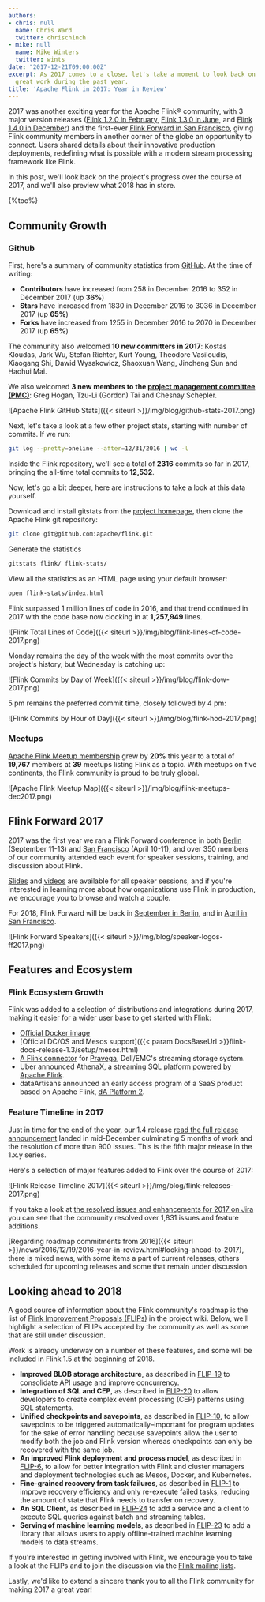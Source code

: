 ```yaml
---
authors:
- chris: null
  name: Chris Ward
  twitter: chrischinch
- mike: null
  name: Mike Winters
  twitter: wints
date: "2017-12-21T09:00:00Z"
excerpt: As 2017 comes to a close, let's take a moment to look back on the Flink community's
  great work during the past year.
title: 'Apache Flink in 2017: Year in Review'
---
```


2017 was another exciting year for the Apache Flink® community, with 3 major version releases ([Flink 1.2.0 in February](http://flink.apache.org/news/2017/02/06/release-1.2.0.html), [Flink 1.3.0 in June](http://flink.apache.org/news/2017/06/01/release-1.3.0.html), and [Flink 1.4.0 in December](http://flink.apache.org/news/2017/12/12/release-1.4.0.html)) and the first-ever [Flink Forward in San Francisco](https://sf-2017.flink-forward.org/), giving Flink community members in another corner of the globe an opportunity to connect. Users shared details about their innovative production deployments, redefining what is possible with a modern stream processing framework like Flink.

In this post, we'll look back on the project's progress over the course of 2017, and we'll also preview what 2018 has in store.

{%toc%}

## Community Growth

### Github

First, here's a summary of community statistics from [GitHub](https://github.com/apache/flink). At the time of writing:

-   **Contributors** have increased from 258 in December 2016 to 352 in December 2017 (up **36%**)
-   **Stars** have increased from 1830 in December 2016 to 3036 in December 2017 (up **65%**)
-   **Forks** have increased from 1255 in December 2016 to 2070 in December 2017 (up **65%**)

The community also welcomed **10 new committers in 2017**: Kostas Kloudas, Jark Wu, Stefan Richter, Kurt Young, Theodore Vasiloudis, Xiaogang Shi, Dawid Wysakowicz, Shaoxuan Wang, Jincheng Sun and Haohui Mai.

We also welcomed **3 new members to the [project management committee (PMC)](http://www.apache.org/foundation/governance/pmcs.html)**: Greg Hogan, Tzu-Li (Gordon) Tai and Chesnay Schepler.

![Apache Flink GitHub Stats]({{< siteurl >}}/img/blog/github-stats-2017.png)

Next, let's take a look at a few other project stats, starting with number of commits. If we run:

```bash
git log --pretty=oneline --after=12/31/2016 | wc -l
```

Inside the Flink repository, we'll see a total of **2316** commits so far in 2017, bringing the all-time total commits to **12,532**.

Now, let's go a bit deeper, here are instructions to take a look at this data yourself.

Download and install gitstats from the [project homepage](http://gitstats.sourceforge.net/), then clone the Apache Flink git repository:

```bash
git clone git@github.com:apache/flink.git
```

Generate the statistics

```bash
gitstats flink/ flink-stats/
```

View all the statistics as an HTML page using your default browser:

```bash
open flink-stats/index.html
```

Flink surpassed 1 million lines of code in 2016, and that trend continued in 2017 with the code base now clocking in at **1,257,949** lines.

![Flink Total Lines of Code]({{< siteurl >}}/img/blog/flink-lines-of-code-2017.png)

Monday remains the day of the week with the most commits over the project's history, but Wednesday is catching up:

![Flink Commits by Day of Week]({{< siteurl >}}/img/blog/flink-dow-2017.png)

5 pm remains the preferred commit time, closely followed by 4 pm:

![Flink Commits by Hour of Day]({{< siteurl >}}/img/blog/flink-hod-2017.png)

### Meetups

[Apache Flink Meetup membership](https://www.meetup.com/topics/apache-flink/) grew by **20%** this year to a total of **19,767** members at **39** meetups listing Flink as a topic. With meetups on five continents, the Flink community is proud to be truly global.

![Apache Flink Meetup Map]({{< siteurl >}}/img/blog/flink-meetups-dec2017.png)

## Flink Forward 2017

2017 was the first year we ran a Flink Forward conference in both [Berlin](https://berlin-2017.flink-forward.org) (September 11-13) and [San Francisco](https://sf-2017.flink-forward.org) (April 10-11), and over 350 members of our community attended each event for speaker sessions, training, and discussion about Flink.

[Slides](https://www.slideshare.net/FlinkForward/presentations) and [videos](https://www.youtube.com/channel/UCY8_lgiZLZErZPF47a2hXMA) are available for all speaker sessions, and if you're interested in learning more about how organizations use Flink in production, we encourage you to browse and watch a couple.

For 2018, Flink Forward will be back in [September in Berlin](https://flink-forward.org/), and in [April in San Francisco](https://sf-2018.flink-forward.org/).

![Flink Forward Speakers]({{< siteurl >}}/img/blog/speaker-logos-ff2017.png)

## Features and Ecosystem

### Flink Ecosystem Growth

Flink was added to a selection of distributions and integrations during 2017, making it easier for a wider user base to get started with Flink:

-   [Official Docker image](https://hub.docker.com/r/_/flink/)
-   [Official DC/OS and Mesos support]({{< param DocsBaseUrl >}}flink-docs-release-1.3/setup/mesos.html)
-   [A Flink connector](https://data-artisans.com/blog/dellemc-launches-open-source-pravega-complete-apache-flink-connector) for [Pravega](http://pravega.io), Dell/EMC's streaming storage system.
-   Uber announced AthenaX, a streaming SQL platform [powered by Apache Flink](https://data-artisans.com/blog/uber-introduces-open-source-athenax-streaming-sql-platform-apache-flink).
-   dataArtisans announced an early access program of a SaaS product based on Apache Flink, [dA Platform 2](https://data-artisans.com/blog/da-platform-2-stateful-stream-processing-with-apache-flink-made-easier).

### Feature Timeline in 2017

Just in time for the end of the year, our 1.4 release [read the full release announcement](http://flink.apache.org/news/2017/12/12/release-1.4.0.html) landed in mid-December culminating 5 months of work and the resolution of more than 900 issues. This is the fifth major release in the 1.x.y series.

Here's a selection of major features added to Flink over the course of 2017:

![Flink Release Timeline 2017]({{< siteurl >}}/img/blog/flink-releases-2017.png)

If you take a look at [the resolved issues and enhancements for 2017 on Jira](https://issues.apache.org/jira/browse/FLINK-5016?jql=project%20%3D%20FLINK%20AND%20issuetype%20in%20(Bug%2C%20Improvement%2C%20%22New%20Feature%22)%20AND%20status%20in%20(Resolved%2C%20Closed)%20AND%20resolved%20%3E%3D%202017-01-01%20AND%20resolved%20%3C%3D%202017-12-31%20ORDER%20BY%20resolved%20ASC) you can see that the community resolved over 1,831 issues and feature additions.

[Regarding roadmap commitments from 2016]({{< siteurl >}}/news/2016/12/19/2016-year-in-review.html#looking-ahead-to-2017), there is mixed news, with some items a part of current releases, others scheduled for upcoming releases and some that remain under discussion.

## Looking ahead to 2018

A good source of information about the Flink community's roadmap is the list of [Flink Improvement Proposals (FLIPs)](https://cwiki.apache.org/confluence/display/FLINK/Flink+Improvement+Proposals) in the project wiki. Below, we'll highlight a selection of FLIPs accepted by the community as well as some that are still under discussion.

Work is already underway on a number of these features, and some will be included in Flink 1.5 at the beginning of 2018.

-   **Improved BLOB storage architecture**, as described in [FLIP-19](https://cwiki.apache.org/confluence/display/FLINK/FLIP-19:+Improved+BLOB+storage+architecture) to consolidate API usage and improve concurrency.
-   **Integration of SQL and CEP**, as described in [FLIP-20](https://cwiki.apache.org/confluence/display/FLINK/FLIP-20:+Integration+of+SQL+and+CEP) to allow developers to  create complex event processing (CEP) patterns using SQL statements.
-   **Unified checkpoints and savepoints**, as described in [FLIP-10](https://cwiki.apache.org/confluence/display/FLINK/FLIP-10:+Unify+Checkpoints+and+Savepoints), to allow savepoints to be triggered automatically–important for program updates for the sake of error handling because savepoints allow the user to modify both the job and Flink version whereas checkpoints can only be recovered with the same job.
-   **An improved Flink deployment and process model**, as described in [FLIP-6](https://cwiki.apache.org/confluence/pages/viewpage.action?pageId=65147077), to allow for better integration with Flink and cluster managers and deployment technologies such as Mesos, Docker, and Kubernetes.
-   **Fine-grained recovery from task failures**, as described in [FLIP-1](https://cwiki.apache.org/confluence/display/FLINK/FLIP-1+:+Fine+Grained+Recovery+from+Task+Failures) to improve recovery efficiency and only re-execute failed tasks, reducing the amount of state that Flink needs to transfer on recovery.
- **An SQL Client**, as described in [FLIP-24](https://cwiki.apache.org/confluence/display/FLINK/FLIP-24+-+SQL+Client) to add a service and a client to execute SQL queries against batch and streaming tables.
- **Serving of machine learning models**, as described in [FLIP-23](https://cwiki.apache.org/confluence/display/FLINK/FLIP-23+-+Model+Serving) to add a library that allows users to apply offline-trained machine learning models to data streams.

If you're interested in getting involved with Flink, we encourage you to take a look at the FLIPs and to join the discussion via the [Flink mailing lists](http://flink.apache.org/community.html#mailing-lists).

Lastly, we'd like to extend a sincere thank you to all the Flink community for making 2017 a great year!
